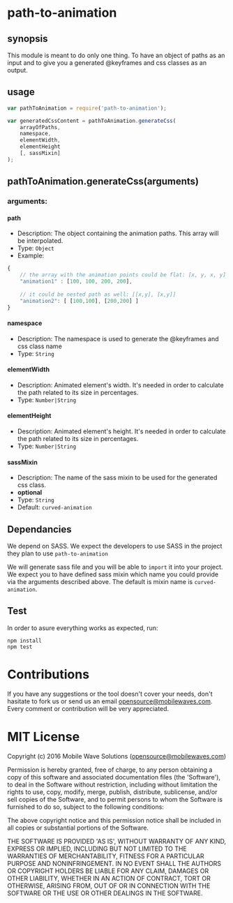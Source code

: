 # path-to-animation

## synopsis
This module is meant to do only one thing. To have an object of paths as an input and to give you a generated @keyframes and css classes as an output.

 
## usage

```js
var pathToAnimation = require('path-to-animation');

var generatedCssContent = pathToAnimation.generateCss(
	arrayOfPaths,
	namespace,
	elementWidth,
	elementHeight
	[, sassMixin]
);
```
## pathToAnimation.generateCss(arguments)

### arguments:
#### path
* Description: The object containing the animation paths. This array will be interpolated.
* Type: `Object`
* Example:

```js
{
	// the array with the animation points could be flat: [x, y, x, y]
	"animation1" : [100, 100, 200, 200],
	
	// it could be nested path as well: [[x,y], [x,y]]
	"animation2": [ [100,100], [200,200] ]
}
```
#### namespace
* Description: The namespace is used to generate the @keyframes and css class name
* Type: `String`

#### elementWidth
* Description: Animated element's width. It's needed in order to calculate the path related to its size in percentages.
* Type: `Number|String`

#### elementHeight
* Description: Animated element's height. It's needed in order to calculate the path related to its size in percentages.
* Type: `Number|String`

#### sassMixin
* Description: The name of the sass mixin to be used for the generated css class.
* **optional**
* Type: `String`
* Default: `curved-animation`

## Dependancies
We depend on SASS. We expect the developers to use SASS in the project they plan to use `path-to-animation`

We will generate sass file and you will be able to `import` it into your project. We expect you to have defined sass mixin which name you could provide via the arguments described above. The default is mixin name is `curved-animation`.

## Test
In order to asure everything works as expected, run:

```
npm install
npm test
```

# Contributions
If you have any suggestions or the tool doesn't cover your needs, don't hasitate to fork us or send us an email <opensource@mobilewaves.com>. Every comment or contribution will be very appreciated.


# MIT License

Copyright (c) 2016 Mobile Wave Solutions (<opensource@mobilewaves.com>)

Permission is hereby granted, free of charge, to any person obtaining a copy of this software and associated documentation files (the 'Software'), to deal in the Software without restriction, including without limitation the rights to use, copy, modify, merge, publish, distribute, sublicense, and/or sell copies of the Software, and to permit persons to whom the Software is furnished to do so, subject to the following conditions:

The above copyright notice and this permission notice shall be included in all copies or substantial portions of the Software.

THE SOFTWARE IS PROVIDED 'AS IS', WITHOUT WARRANTY OF ANY KIND, EXPRESS OR IMPLIED, INCLUDING BUT NOT LIMITED TO THE WARRANTIES OF MERCHANTABILITY, FITNESS FOR A PARTICULAR PURPOSE AND NONINFRINGEMENT. IN NO EVENT SHALL THE AUTHORS OR COPYRIGHT HOLDERS BE LIABLE FOR ANY CLAIM, DAMAGES OR OTHER LIABILITY, WHETHER IN AN ACTION OF CONTRACT, TORT OR OTHERWISE, ARISING FROM, OUT OF OR IN CONNECTION WITH THE SOFTWARE OR THE USE OR OTHER DEALINGS IN THE SOFTWARE.